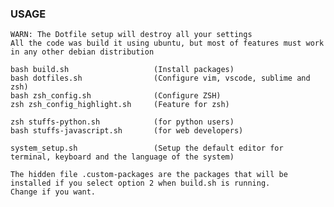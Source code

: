 ### USAGE

    WARN: The Dotfile setup will destroy all your settings
    All the code was build it using ubuntu, but most of features must work in any other debian distribution

    bash build.sh                   (Install packages)
    bash dotfiles.sh                (Configure vim, vscode, sublime and zsh)
    bash zsh_config.sh              (Configure ZSH)
    zsh zsh_config_highlight.sh     (Feature for zsh)

    zsh stuffs-python.sh            (for python users)
    bash stuffs-javascript.sh       (for web developers)

    system_setup.sh                 (Setup the default editor for terminal, keyboard and the language of the system)

    The hidden file .custom-packages are the packages that will be installed if you select option 2 when build.sh is running.
    Change if you want.
